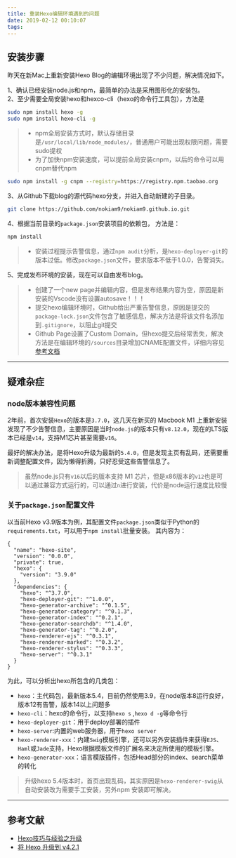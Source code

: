 ```yaml
---
title: 重装Hexo编辑环境遇到的问题
date: 2019-02-12 00:10:07
tags:
---
```


## 安装步骤

昨天在新Mac上重新安装Hexo Blog的编辑环境出现了不少问题，解决情况如下。

1、确认已经安装node.js和npm，最简单的办法是采用图形化的安装包。  
2、至少需要全局安装hexo和hexco-cli（hexo的命令行工具包），方法是

``` bash
sudo npm install hexo -g
sudo npm install hexo-cli -g
```

> - npm全局安装方式时，默认存储目录是`/usr/local/lib/node_modules/`，普通用户可能出现权限问题，需要sudo提权
> - 为了加快npm安装速度，可以提前全局安装cnpm，以后的命令可以用cnpm替代npm

``` bash
sudo npm install -g cnpm --registry=https://registry.npm.taobao.org
```

3、从Github下载blog的源代码hexo分支，并进入自动新建的子目录。

``` bash
git clone https://github.com/nokiam9/nokiam9.github.io.git
```

4、根据当前目录的`package.json`安装项目的依赖包， 方法是：

``` bash
npm install
```

>- 安装过程提示告警信息，通过`npm audit`分析，是`hexo-deployer-git`的版本过低。修改`package.json`文件，要求版本不低于1.0.0，告警消失。

5、完成发布环境的安装，现在可以自由发布blog。

>- 创建了一个new page并编辑内容，但是发布结果内容为空，原因是新安装的Vscode没有设置autosave！！！  
>- 提交hexo编辑环境时，Github给出严重告警信息，原因是提交的 `package-lock.json`文件包含了敏感信息，解决方法是将该文件名添加到`.gitignore`，以阻止git提交
>- Github Page设置了Custom Domain，但hexo提交后经常丢失，解决方法是在编辑环境的`/sources`目录增加CNAME配置文件，详细内容见[参考文档](http://www.mdslq.cn/archives/82234085.html)

---

## 疑难杂症

### node版本兼容性问题

2年前，首次安装`Hexo`的版本是`3.7.0`，这几天在新买的 Macbook M1 上重新安装发现了不少告警信息，主要原因是当时`node.js`的版本只有`v8.12.0`，现在的LTS版本已经是`v14`，支持M1芯片甚至需要`v16`。

最好的解决办法，是将Hexo升级为最新的`5.4.0`，但是发现主页有乱码，还需要重新调整配置文件，因为懒得折腾，只好忍受这些告警信息了。

> 虽然node.js只有`v16`以后的版本支持 M1 芯片，但是x86版本的`v12`也是可以通过兼容方式运行的，可以通过`n`进行安装，代价是node运行速度比较慢

### 关于`package.json`配置文件

以当前Hexo v3.9版本为例，其配置文件`package.json`类似于Python的`requirements.txt`，可以用于`npm install`批量安装。
其内容为：

``` config
{
  "name": "hexo-site",
  "version": "0.0.0",
  "private": true,
  "hexo": {
    "version": "3.9.0"
  },
  "dependencies": {
    "hexo": "^3.7.0",
    "hexo-deployer-git": "^1.0.0",
    "hexo-generator-archive": "^0.1.5",
    "hexo-generator-category": "^0.1.3",
    "hexo-generator-index": "^0.2.1",
    "hexo-generator-searchdb": "^1.4.0",
    "hexo-generator-tag": "^0.2.0",
    "hexo-renderer-ejs": "^0.3.1",
    "hexo-renderer-marked": "^0.3.2",
    "hexo-renderer-stylus": "^0.3.3",
    "hexo-server": "^0.3.1"
  }
}
```

为此，可以分析出hexo所包含的几类包：

- `hexo`：主代码包，最新版本5.4，目前仍然使用3.9，在node版本8运行良好，版本12有告警，版本14以上问题多
- `hexo-cli`：hexo的命令行，以支持`hexo s` ,`hexo d -g`等命令行
- `hexo-deployer-git`：用于deploy部署的插件
- `hexo-server`:内置的web服务器，用于`hexo server`
- `hexo-renderer-xxx`：内建`Swig`模板引擎，还可以另外安装插件来获得`EJS`、`Haml`或`Jade`支持，Hexo根据模板文件的扩展名来决定所使用的模板引擎。
- `hexo-generator-xxx`：语言模版插件，包括Head部分的index、search菜单的转化

> 升级hexo 5.4版本时，首页出现乱码，其实原因是`hexo-renderer-swig`从自动安装改为需要手工安装，另外npm 安装即可解决。

---

## 参考文献

- [Hexo技巧与经验之升级](http://imbajin.com/2016-10-06-Hexo%E6%8A%80%E5%B7%A7%E5%92%8C%E7%BB%8F%E9%AA%8C%E4%B8%80/)
- [将 Hexo 升级到 v4.2.1](https://zhuanlan.zhihu.com/p/157511323)
